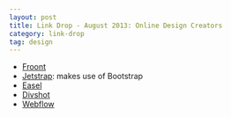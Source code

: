 ```yaml
---
layout: post
title: Link Drop - August 2013: Online Design Creators
category: link-drop
tag: design
---
```


* [Froont](http://froont.com/)
* [Jetstrap](https://jetstrap.com/): makes use of Bootstrap
* [Easel](https://www.easel.io/)
* [Divshot](http://www.divshot.com/)
* [Webflow](http://www.webflow.com/)
